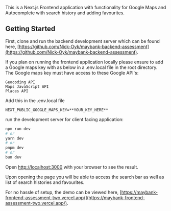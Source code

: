 This is a Next.js Frontend application with functionality for Google Maps and Autocomplete with search history and adding favourites. 

## Getting Started
First, clone and run the backend development server which can be found here, [https://github.com/Nick-Oyk/maybank-backend-assessment](https://github.com/Nick-Oyk/maybank-backend-assessment).


If you plan on running the frontend application locally please ensure to add a Google maps key with  as below in a .env.local file in the root directory.
The Google maps key must have access to these Google API's:
```
Geocoding API
Maps JavaScript API
Places API
```
Add this in the .env.local file
```
NEXT_PUBLIC_GOOGLE_MAPS_KEY=**YOUR_KEY_HERE**
```

run the development server for client facing application:

```bash
npm run dev
# or
yarn dev
# or
pnpm dev
# or
bun dev
```

Open [http://localhost:3000](http://localhost:3000) with your browser to see the result.

Upon opening the page you will be able to access the search bar as well as list of search histories and favourites.

For no hassle of setup, the demo can be viewed here, [https://maybank-frontend-assessment-two.vercel.app/](https://maybank-frontend-assessment-two.vercel.app/).

